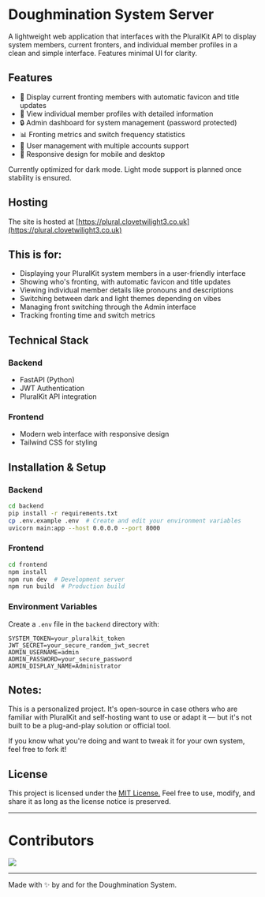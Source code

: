 # Doughmination System Server

A lightweight web application that interfaces with the PluralKit API to display system members, current fronters, and individual member profiles in a clean and simple interface. Features minimal UI for clarity.

## Features

- 👥 Display current fronting members with automatic favicon and title updates
- 👤 View individual member profiles with detailed information
- 🔒 Admin dashboard for system management (password protected)
- 📊 Fronting metrics and switch frequency statistics
- 👥 User management with multiple accounts support
- 📱 Responsive design for mobile and desktop

Currently optimized for dark mode. Light mode support is planned once stability is ensured.

## Hosting

The site is hosted at [https://plural.clovetwilight3.co.uk](https://plural.clovetwilight3.co.uk)

## This is for:

- Displaying your PluralKit system members in a user-friendly interface
- Showing who's fronting, with automatic favicon and title updates
- Viewing individual member details like pronouns and descriptions
- Switching between dark and light themes depending on vibes
- Managing front switching through the Admin interface
- Tracking fronting time and switch metrics

## Technical Stack

### Backend
- FastAPI (Python)
- JWT Authentication
- PluralKit API integration

### Frontend
- Modern web interface with responsive design
- Tailwind CSS for styling

## Installation & Setup

### Backend
```bash
cd backend
pip install -r requirements.txt
cp .env.example .env  # Create and edit your environment variables
uvicorn main:app --host 0.0.0.0 --port 8000
```

### Frontend
```bash
cd frontend
npm install
npm run dev  # Development server
npm run build  # Production build
```

### Environment Variables

Create a `.env` file in the `backend` directory with:

```
SYSTEM_TOKEN=your_pluralkit_token
JWT_SECRET=your_secure_random_jwt_secret
ADMIN_USERNAME=admin
ADMIN_PASSWORD=your_secure_password
ADMIN_DISPLAY_NAME=Administrator
```

## Notes:

This is a personalized project. It's open-source in case others who are familiar with PluralKit and self-hosting want to use or adapt it — but it's not built to be a plug-and-play solution or official tool.

If you know what you're doing and want to tweak it for your own system, feel free to fork it!

## License
This project is licensed under the [MIT License.](https://github.com/CloveTwilight3/plural-web?tab=MIT-1-ov-file)
Feel free to use, modify, and share it as long as the license notice is preserved.

---

# Contributors
<a href="https://github.com/CloveTwilight3/doughmination.win/graphs/contributors">
  <img src="https://contrib.rocks/image?repo=CloveTwilight3/doughmination.win" />
</a>

---

Made with ✨ by and for the Doughmination System.
